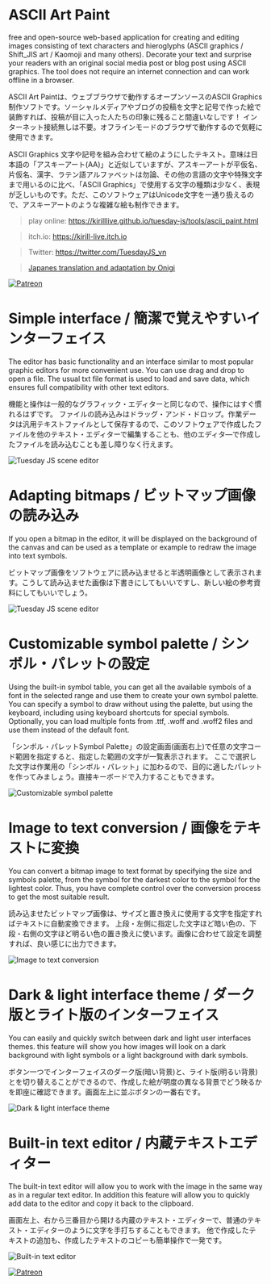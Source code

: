 # ASCII Art Paint

free and open-source web-based application for creating and editing images consisting of text characters and hieroglyphs (ASCII graphics / Shift_JIS art / Kaomoji and many others).
Decorate your text and surprise your readers with an original social media post or blog post using ASCII graphics.
The tool does not require an internet connection and can work offline in a browser.

ASCII Art Paintは、ウェブブラウザで動作するオープンソースのASCII Graphics 制作ソフトです。ソーシャルメディアやブログの投稿を文字と記号で作った絵で装飾すれば、投稿が目に入った人たちの印象に残ること間違いなしです！ インターネット接続無しは不要。オフラインモードのブラウザで動作するので気軽に使用できます。

ASCII Graphics 文字や記号を組み合わせて絵のようにしたテキスト。意味は日本語の「アスキーアート(AA)」と近似していますが、アスキーアートが平仮名、片仮名、漢字、ラテン語アルファベットは勿論、その他の言語の文字や特殊文字まで用いるのに比べ、「ASCII Graphics」で使用する文字の種類は少なく、表現が乏しいものです。ただ、このソフトウェアはUnicode文字を一通り扱えるので、アスキーアートのような複雑な絵も制作できます。

> play online: https://kirilllive.github.io/tuesday-js/tools/ascii_paint.html 

> itch.io: https://kirill-live.itch.io

> Twitter: https://twitter.com/TuesdayJS_vn

> [Japanes translation and adaptation by Onigi ](https://twitter.com/onigi123)


[![Patreon](http://odin-interactive.com/img/patron.svg)](https://www.patreon.com/tuesday_js)


# Simple interface / 簡潔で覚えやすいインターフェイス

The editor has basic functionality and an interface similar to most popular graphic editors for more convenient use.
You can use drag and drop to open a file. The usual txt file format is used to load and save data, which ensures full compatibility with other text editors.

機能と操作は一般的なグラフィック・エディターと同じなので、操作にはすぐ慣れるはずです。
ファイルの読み込みはドラッグ・アンド・ドロップ。作業データは汎用テキストファイルとして保存するので、このソフトウェアで作成したファイルを他のテキスト・エディターで編集することも、他のエディタ―で作成したファイルを読み込むことも差し障りなく行えます。

![Tuesday JS scene editor](screenshots/copy_past.png)


# Adapting bitmaps / ビットマップ画像の読み込み

If you open a bitmap in the editor, it will be displayed on the background of the canvas and can be used as a template or example to redraw the image into text symbols.

ビットマップ画像をソフトウェアに読み込ませると半透明画像として表示されます。こうして読み込ませた画像は下書きにしてもいいですし、新しい絵の参考資料にしてもいいでしょう。

![Tuesday JS scene editor](screenshots/stroke.png)


# Customizable symbol palette / シンボル・パレットの設定

Using the built-in symbol table, you can get all the available symbols of a font in the selected range and use them to create your own symbol palette.
You can specify a symbol to draw without using the palette, but using the keyboard, including using keyboard shortcuts for special symbols. Optionally, you can load multiple fonts from .ttf, .woff and .woff2 files and use them instead of the default font.


「シンボル・パレットSymbol Palette」の設定画面(画面右上)で任意の文字コード範囲を指定すると、指定した範囲の文字が一覧表示されます。
ここで選択した文字は作業用の「シンボル・パレット」に加わるので、目的に適したパレットを作ってみましょう。直接キーボードで入力することもできます。

![Customizable symbol palette](screenshots/palette.png)


# Image to text conversion / 画像をテキストに変換

You can convert a bitmap image to text format by specifying the size and symbols palette, from the symbol for the darkest color to the symbol for the lightest color.
Thus, you have complete control over the conversion process to get the most suitable result.

読み込ませたビットマップ画像は、サイズと置き換えに使用する文字を指定すればテキストに自動変換できます。
上段・左側に指定した文字ほど暗い色の、下段・右側の文字ほど明るい色の置き換えに使います。画像に合わせて設定を調整すれば、良い感じに出力できます。

![Image to text conversion](screenshots/Image_to_text.png)


# Dark & light interface theme / ダーク版とライト版のインターフェイス

You can easily and quickly switch between dark and light user interfaces themes. 
this feature will show you how images will look on a dark background with light symbols or a light background with dark symbols.

ボタン一つでインターフェイスのダーク版(暗い背景)と、ライト版(明るい背景)とを切り替えることができるので、作成した絵が明度の異なる背景でどう映るかを即座に確認できます。画面左上に並ぶボタンの一番右です。

![Dark & light interface theme](screenshots/light_dark_theme.png)


# Built-in text editor / 内蔵テキストエディター

The built-in text editor will allow you to work with the image in the same way as in a regular text editor. 
In addition this feature will allow you to quickly add data to the editor and copy it back to the clipboard.

画面左上、右から三番目から開ける内蔵のテキスト・エディターで、普通のテキスト・エディターのように文字を手打ちすることもできます。
他で作成したテキストの追加も、作成したテキストのコピーも簡単操作で一発です。

![Built-in text editor](screenshots/text_edit.png)



[![Patreon](http://odin-interactive.com/img/patron.svg)](https://www.patreon.com/tuesday_js)
